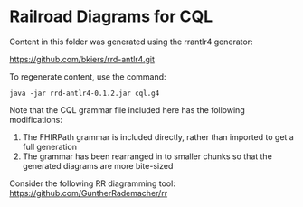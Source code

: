 # Railroad Diagrams for CQL

Content in this folder was generated using the rrantlr4 generator:

https://github.com/bkiers/rrd-antlr4.git

To regenerate content, use the command:

```
java -jar rrd-antlr4-0.1.2.jar cql.g4
```

Note that the CQL grammar file included here has the following modifications:

1. The FHIRPath grammar is included directly, rather than imported to get a full generation
2. The grammar has been rearranged in to smaller chunks so that the generated diagrams are more bite-sized

Consider the following RR diagramming tool:
https://github.com/GuntherRademacher/rr


